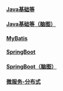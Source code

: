 
#### [Java基础等](./Java相关/Java基础等/_dirs.md)
#### [Java基础等（脑图）](./Java相关/Java基础等（脑图）/_dirs.md)
#### [MyBatis](./Java相关/MyBatis/_dirs.md)
#### [SpringBoot](./Java相关/SpringBoot/_dirs.md)
#### [SpringBoot（脑图）](./Java相关/SpringBoot（脑图）/_dirs.md)
#### [微服务-分布式](./Java相关/微服务-分布式/_dirs.md)